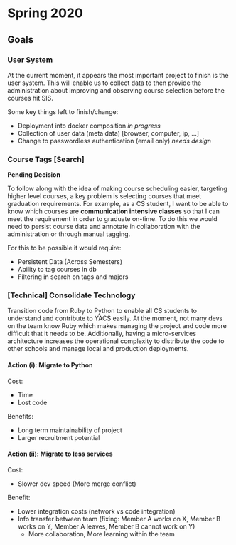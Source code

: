 # Spring 2020

## Goals

### User System

At the current moment, it appears the most important project to finish is the user system. This will enable us to collect data to then provide the administration about improving and observing course selection before the courses hit SIS.

Some key things left to finish/change:
- Deployment into docker composition _in progress_
- Collection of user data (meta data) [browser, computer, ip, ...]
- Change to passwordless authentication (email only) _needs design_

### Course Tags [Search]

**Pending Decision**

To follow along with the idea of making course scheduling easier, targeting higher level courses, a key problem is selecting courses that meet graduation requirements. For example, as a CS student, I want to be able to know which courses are **communication intensive classes** so that I can meet the requirement in order to graduate on-time. To do this we would need to persist course data and annotate in collaboration with the administration or through manual tagging.

For this to be possible it would require:
- Persistent Data (Across Semesters)
- Ability to tag courses in db
- Filtering in search on tags and majors

### [Technical] Consolidate Technology

Transition code from Ruby to Python to enable all CS students to understand and contribute to YACS easily. At the moment, not many devs on the team know Ruby which makes managing the project and code more difficult that it needs to be. Additionally, having a micro-services architecture increases the operational complexity to distribute the code to other schools and manage local and production deployments.

#### Action (i): Migrate to Python

Cost:
- Time
- Lost code

Benefits:
- Long term maintainability of project
- Larger recruitment potential

#### Action (ii): Migrate to less services

Cost:
- Slower dev speed (More merge conflict)

Benefit:
- Lower integration costs (network vs code integration)
- Info transfer between team (fixing: Member A works on X, Member B works on Y, Member A leaves, Member B cannot work on Y)
  - More collaboration, More learning within the team
